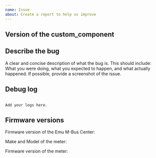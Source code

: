 ```yaml
---
name: Issue
about: Create a report to help us improve
---
```


<!-- Before you open a new issue, search through the existing issues to see if others have had the same problem.

Issues not containing the minimum requirements will be closed:

- Issues without a description (using the header is not good enough) will be closed.
- Issues without debug logging will be closed.
- Issues without configuration will be closed.
- Issues without firmware versions will be closed.

-->

## Version of the custom_component

<!-- If you are not using the newest version, download and try that before opening an issue
If you are unsure about the version check the HACS page of the integration or the const.py file.
-->

## Describe the bug

A clear and concise description of what the bug is. This should include: What you were doing, what you expected to happen, and what actually happened. If possible, provide a screenshot of the issue.

## Debug log

<!-- To enable debug logs check this https://www.home-assistant.io/components/logger/ -->

```text

Add your logs here.

```

## Firmware versions

Firmware version of the Emu M-Bus Center:

Make and Model of the meter:

Firmware version of the meter:
